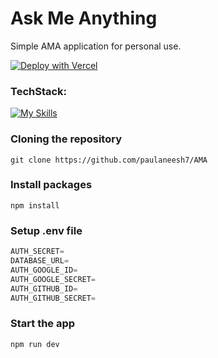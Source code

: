 # Ask Me Anything

Simple AMA application for personal use.

[![Deploy with Vercel](https://vercel.com/button)](anime-hub-rust.vercel.app)

<h3>TechStack:</h3>

[![My Skills](https://skillicons.dev/icons?i=ts,next,prisma,postgresql,tailwind)](https://skillicons.dev)

### Cloning the repository

```shell
git clone https://github.com/paulaneesh7/AMA
```

### Install packages

```shell
npm install
```

### Setup .env file

```js
AUTH_SECRET=
DATABASE_URL=
AUTH_GOOGLE_ID=
AUTH_GOOGLE_SECRET=
AUTH_GITHUB_ID=
AUTH_GITHUB_SECRET=

```

### Start the app

```shell
npm run dev
```
